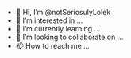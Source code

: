 - 👋 Hi, I’m @notSeriosulyLolek
- 👀 I’m interested in ...
- 🌱 I’m currently learning ...
- 💞️ I’m looking to collaborate on ...
- 📫 How to reach me ...

<!---
notSeriosulyLolek/notSeriosulyLolek is a ✨ special ✨ repository because its `README.md` (this file) appears on your GitHub profile.
You can click the Preview link to take a look at your changes.
--->
